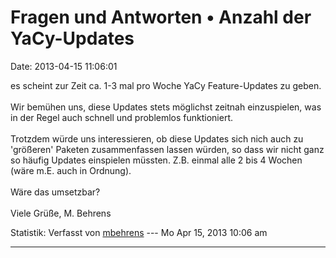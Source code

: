 Fragen und Antworten • Anzahl der YaCy-Updates
==============================================

Date: 2013-04-15 11:06:01

es scheint zur Zeit ca. 1-3 mal pro Woche YaCy Feature-Updates zu
geben.\
\
Wir bemühen uns, diese Updates stets möglichst zeitnah einzuspielen, was
in der Regel auch schnell und problemlos funktioniert.\
\
Trotzdem würde uns interessieren, ob diese Updates sich nich auch zu
\'größeren\' Paketen zusammenfassen lassen würden, so dass wir nicht
ganz so häufig Updates einspielen müssten. Z.B. einmal alle 2 bis 4
Wochen (wäre m.E. auch in Ordnung).\
\
Wäre das umsetzbar?\
\
Viele Grüße, M. Behrens

Statistik: Verfasst von
[mbehrens](http://forum.yacy-websuche.de/memberlist.php?mode=viewprofile&u=868)
--- Mo Apr 15, 2013 10:06 am

------------------------------------------------------------------------
